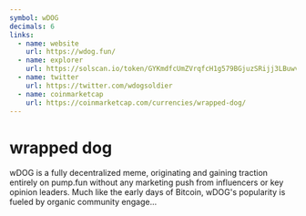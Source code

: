```yaml
---
symbol: wDOG
decimals: 6
links:
  - name: website
    url: https://wdog.fun/
  - name: explorer
    url: https://solscan.io/token/GYKmdfcUmZVrqfcH1g579BGjuzSRijj3LBuwv79rpump
  - name: twitter
    url: https://twitter.com/wdogsoldier
  - name: coinmarketcap
    url: https://coinmarketcap.com/currencies/wrapped-dog/
---
```


# wrapped dog

wDOG is a fully decentralized meme, originating and gaining traction entirely on pump.fun without any marketing push from influencers or key opinion leaders. Much like the early days of Bitcoin, wDOG's popularity is fueled by organic community engage...
